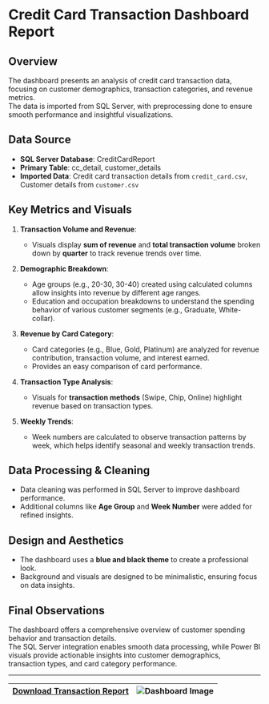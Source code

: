 # Credit Card Transaction Dashboard Report

## Overview
The dashboard presents an analysis of credit card transaction data, focusing on customer demographics, transaction categories, and revenue metrics.  
The data is imported from SQL Server, with preprocessing done to ensure smooth performance and insightful visualizations.

## Data Source
- **SQL Server Database**: CreditCardReport  
- **Primary Table**: cc_detail, customer_details  
- **Imported Data**: Credit card transaction details from `credit_card.csv`, Customer details from `customer.csv`

## Key Metrics and Visuals
1. **Transaction Volume and Revenue**:  
   - Visuals display **sum of revenue** and **total transaction volume** broken down by **quarter** to track revenue trends over time.

2. **Demographic Breakdown**:  
   - Age groups (e.g., 20-30, 30-40) created using calculated columns allow insights into revenue by different age ranges.  
   - Education and occupation breakdowns to understand the spending behavior of various customer segments (e.g., Graduate, White-collar).

3. **Revenue by Card Category**:  
   - Card categories (e.g., Blue, Gold, Platinum) are analyzed for revenue contribution, transaction volume, and interest earned.  
   - Provides an easy comparison of card performance.

4. **Transaction Type Analysis**:  
   - Visuals for **transaction methods** (Swipe, Chip, Online) highlight revenue based on transaction types.

5. **Weekly Trends**:  
   - Week numbers are calculated to observe transaction patterns by week, which helps identify seasonal and weekly transaction trends.

## Data Processing & Cleaning
- Data cleaning was performed in SQL Server to improve dashboard performance.  
- Additional columns like **Age Group** and **Week Number** were added for refined insights.

## Design and Aesthetics
- The dashboard uses a **blue and black theme** to create a professional look.  
- Background and visuals are designed to be minimalistic, ensuring focus on data insights.

## Final Observations
The dashboard offers a comprehensive overview of customer spending behavior and transaction details.  
The SQL Server integration enables smooth data processing, while Power BI visuals provide actionable insights into customer demographics,  
transaction types, and card category performance.

---

| [Download Transaction Report](https://github.com/user-attachments/files/17589317/Transaction.Report.pdf) | ![Dashboard Image](https://github.com/user-attachments/assets/be7f6ba1-f52f-4a67-833f-bf95cac40ac4) |
|:---:|:---:|
